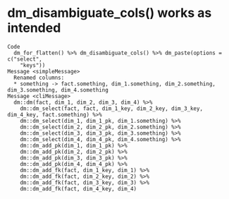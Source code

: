 # dm_disambiguate_cols() works as intended

    Code
      dm_for_flatten() %>% dm_disambiguate_cols() %>% dm_paste(options = c("select",
        "keys"))
    Message <simpleMessage>
      Renamed columns:
      * something -> fact.something, dim_1.something, dim_2.something, dim_3.something, dim_4.something
    Message <cliMessage>
      dm::dm(fact, dim_1, dim_2, dim_3, dim_4) %>%
        dm::dm_select(fact, fact, dim_1_key, dim_2_key, dim_3_key, dim_4_key, fact.something) %>%
        dm::dm_select(dim_1, dim_1_pk, dim_1.something) %>%
        dm::dm_select(dim_2, dim_2_pk, dim_2.something) %>%
        dm::dm_select(dim_3, dim_3_pk, dim_3.something) %>%
        dm::dm_select(dim_4, dim_4_pk, dim_4.something) %>%
        dm::dm_add_pk(dim_1, dim_1_pk) %>%
        dm::dm_add_pk(dim_2, dim_2_pk) %>%
        dm::dm_add_pk(dim_3, dim_3_pk) %>%
        dm::dm_add_pk(dim_4, dim_4_pk) %>%
        dm::dm_add_fk(fact, dim_1_key, dim_1) %>%
        dm::dm_add_fk(fact, dim_2_key, dim_2) %>%
        dm::dm_add_fk(fact, dim_3_key, dim_3) %>%
        dm::dm_add_fk(fact, dim_4_key, dim_4)

